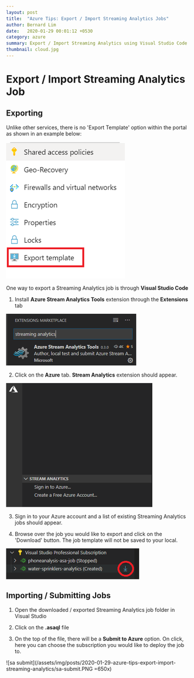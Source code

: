 ```yaml
---
layout: post
title:  "Azure Tips: Export / Import Streaming Analytics Jobs"
author: Bernard Lim
date:   2020-01-29 00:01:12 +0530
category: azure
summary: Export / Import Streaming Analytics using Visual Studio Code
thumbnail: cloud.jpg
---
```


# Export / Import Streaming Analytics Job

## Exporting

Unlike other services, there is no 'Export Template' option within the portal as shown in an example below:

![export template](/assets/img/posts/2020-01-29-azure-tips-export-import-streaming-analytics/export-template-icon.png)

One way to export a Streaming Analytics job is through **Visual Studio Code**

1. Install **Azure Stream Analytics Tools** extension through the **Extensions** tab

![sa icon](/assets/img/posts/2020-01-29-azure-tips-export-import-streaming-analytics/sa-icon.png)

2. Click on the **Azure** tab. **Stream Analytics** extension should appear.

![sa extension](/assets/img/posts/2020-01-29-azure-tips-export-import-streaming-analytics/sa-extension.PNG)

3. Sign in to your Azure account and a list of existing Streaming Analytics jobs should appear.

4. Browse over the job you would like to export and click on the 'Download' button. The job template will not be saved to your local.

![sa jobs](/assets/img/posts/2020-01-29-azure-tips-export-import-streaming-analytics/sa-jobs.PNG)

## Importing / Submitting Jobs

1. Open the downloaded / exported Streaming Analytics job folder in Visual Studio

2. Click on the **.asaql** file

3. On the top of the file, there will be a **Submit to Azure** option. On click, here you can choose the subscription you would like to deploy the job to.

![sa submit](/assets/img/posts/2020-01-29-azure-tips-export-import-streaming-analytics/sa-submit.PNG =650x)
